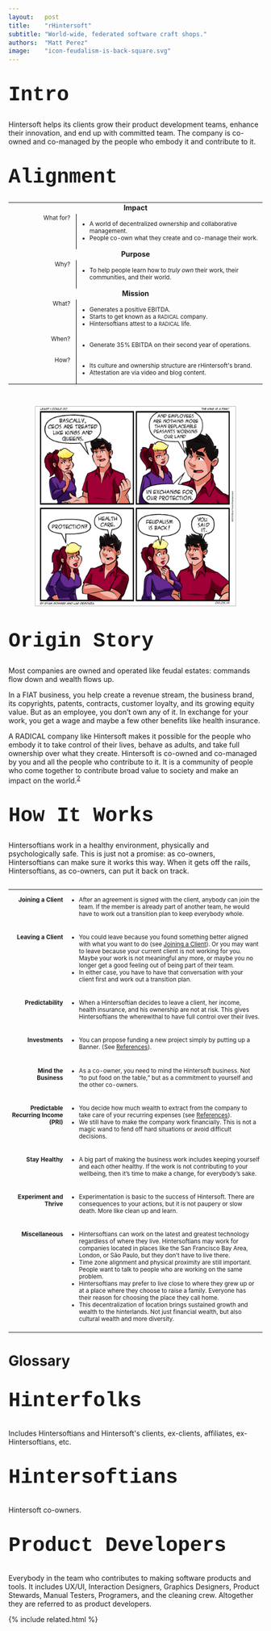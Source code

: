 ```yaml
---
layout:   post
title:    "rHintersoft"
subtitle: "World-wide, federated software craft shops."
authors:  "Matt Perez"
image:    "icon-feudalism-is-back-square.svg"
---
```


<div style="display: none; ">
 <p>World-wide, federated software craft shops.</p>
</div>

<h1 style="font-size:40px; font-family:Courier New, monospace; margin-top:40px; ">Intro</h1>
 <p>Hintersoft helps its clients grow their product development teams, enhance their innovation, and end up with committed team. The company is co-owned and co-managed by the people who embody it and contribute to it.</p>

<h1 style="font-size:40px; font-family:Courier New, monospace; margin-top:40px; ">Alignment</h1>
 <table>
 <tbody style="font-size:smaller; vertical-align:top; ">
  <tr>
   <td colspan="2" style="font-weight:bold; font-size:larger; text-align:center; ">Impact</td>
  </tr>
  <tr>
   <td style="text-align:right; width:10em; padding-right:1em; border-right:1px solid black; ">What for?</td>
   <td>
    <ul>
     <li>A world of decentralized ownership and collaborative management.</li>
     <li>People co-own what they create and co-manage their work.</li>
    </ul>
   </td>
  </tr>
  <tr>
   <td colspan="2" style="font-weight:bold; font-size:larger; text-align:center; ">Purpose</td>
  </tr>
  <tr>
   <td style="text-align:right; width:10em; padding-right:1em; border-right:1px solid black; ">Why?</td>
   <td>
    <ul>
     <li>To help people learn how to <em>truly own</em> their work, their communities, and their world.</li>
    </ul>
   </td>
  </tr>
  <tr>
   <td colspan="2" style="font-weight:bold; font-size:larger; text-align:center; ">Mission</td>
  </tr>
  <tr>
   <td style="text-align:right; width:10em; padding-right:1em; border-right:1px solid black; ">What?</td>
   <td>
    <ul>
     <li>Generates a positive EBITDA.</li>
     <li>Starts to get known as a <span style="font-size:smaller; ">RADICAL</span> company.</li>
     <li>Hintersoftians attest to a <span style="font-size:smaller; ">RADICAL</span> life.</li>
    </ul>
   </td>
  </tr>
  <tr>
   <td style="text-align:right; width:10em; padding-right:1em; border-right:1px solid black; ">When?</td>
   <td>
    <ul>
     <li>Generate 35% EBITDA on their second year of operations.</li>
    </ul>
   </td>
  </tr>
  <tr>
   <td style="text-align:right; width:10em; padding-right:1em; border-right:1px solid black; ">How?</td>
   <td>
    <ul>
     <li>Its culture and ownership structure are rHintersoft's brand.</li>
     <li>Attestation are via video and blog content.</li>
    </ul>
   </td>
  </tr>
 </tbody>
 <table>

 <p style="font-family:courier new, sans-serif; text-align:center; padding:0; margin-top:40px; ">
  <img src="/assets/img/feudalism-is-back-square.svg" alt="A vignette of four frames. The young man tells the young woman, 'Basically, CEOs are treated like kings and queens.' He continues, 'And employees are nothing more than replaceable peasants working our land in exchange for protection.' She then asks, 'Protection?' To which answers, 'Healthcare.' She exclaims, 'Feudalism is back!' and he closes with, 'You said it.'" title="Feudalism is back-square" style="width: 80%; ">
 </p>

<h1 style="font-size:40px; font-family:Courier New, monospace; margin-top:40px; ">Origin Story</h1>
 <p>Most companies are owned and operated like feudal estates: commands flow down and wealth flows up.</p>
 <p>In a FIAT business, you help create a revenue stream, the business brand, its copyrights, patents, contracts, customer loyalty, and its growing equity value. But as an employee, you don’t own any of it. In exchange for your work, you get a wage and maybe a few other benefits like health insurance.</p>
 <p>A RADICAL company like Hintersoft makes it possible for the people who embody it to take control of their lives, behave as adults, and take full ownership over what they create. Hintersoft is co-owned and co-managed by you and all the people who contribute to it. It is a community of people who come together to contribute broad value to society and make an impact on the world.<sup><a href="#bookmark=id.sp4lps9hxtyk">2</a></sup></p>

<h1 style="font-size:40px; font-family:Courier New, monospace; margin-top:40px; ">How It Works</h1>
 <p>Hintersoftians work in a healthy environment, physically and psychologically safe. This is just not a promise: as co-owners, Hintersoftians can make sure it works this way. When it gets off the rails, Hintersoftians, as co-owners, can put it back on track.</p>
 <table>
 <tbody style="font-size:smaller; vertical-align:top; ">
  <tr>
   <td>
    <p style="text-align:right; font-weight:bold; ">Joining a Client</p>
   </td>
   <td>
    <ul>
     <li>After an agreement is signed with the client, anybody can join the team. If the member is already part of another team, he would have to work out a transition plan to keep everybody whole.</li>
    </ul>
   </td>
  </tr>
  <tr>
   <td colspan="2"></td>
  </tr>
  <tr>
   <td>
    <p style="text-align:right; font-weight:bold; ">Leaving a Client</p>
   </td>
   <td>
    <ul>
     <li>You could leave because you found something better aligned with what you want to do (see <a href="#heading=h.7ho9csrw1ee2">Joining a Client</a>). Or you may want to leave because your current client is not working for you. Maybe your work is not meaningful any more, or maybe you no longer get a good feeling out of being part of their team.</li>
     <li>In either case, you have to have that conversation with your client first and work out a transition plan.</li>
    </ul>
   </td>
  </tr>
  <tr>
   <td colspan="2"></td>
  </tr>
  <tr>
   <td>
    <p style="text-align:right; font-weight:bold; ">Predictability</p>
   </td>
   <td>
    <ul>
     <li>When a Hintersoftian decides to leave a client, her income, health insurance, and his ownership are not at risk. This gives Hintersoftians the wherewithal to have full control over their lives.</li>
    </ul>
   </td>
  </tr>
  <tr>
   <td colspan="2"></td>
  </tr>
  <tr>
   <td>
    <p style="text-align:right; font-weight:bold; ">Investments</p>
   </td>
   <td>
    <ul>
     <li>You can propose funding a new project simply by putting up a Banner. (See <a href="#heading=h.y06dr3dikzaw">References</a>).</li>
    </ul>
   </td>
  </tr>
  <tr>
   <td colspan="2"></td>
  </tr>
  <tr>
   <td>
    <p style="text-align:right; font-weight:bold; ">Mind the Business</p>
   </td>
   <td>
    <ul>
     <li>As a co-owner, you need to mind the Hintersoft business. Not “to put food on the table,” but as a commitment to yourself and the other co-owners.</li>
    </ul>
   </td>
  </tr>
  <tr>
   <td colspan="2"></td>
  </tr>
  <tr>
   <td>
    <p style="text-align:right; font-weight:bold; ">Predictable Recurring Income (PRI)</p>
   </td>
   <td>
    <ul>
     <li>You decide how much wealth to extract from the company to take care of your recurring expenses (see <a href="#heading=h.y06dr3dikzaw">References</a>).</li>
     <li>We still have to make the company work financially. This is not a magic wand to fend off hard situations or avoid difficult decisions.</li>
    </ul>
   </td>
  </tr>
  <tr>
   <td colspan="2"></td>
  </tr>
  <tr>
   <td>
    <p style="text-align:right; font-weight:bold; ">Stay Healthy</p>
   </td>
   <td>
    <ul>
     <li>A big part of making the business work includes keeping yourself and each other healthy. If the work is not contributing to your wellbeing, then it’s time to make a change, for everybody’s sake.</li>
    </ul>
   </td>
  </tr>
  <tr>
   <td colspan="2"></td>
  </tr>
  <tr>
   <td>
    <p style="text-align:right; font-weight:bold; ">Experiment and Thrive</p>
   </td>
   <td>
    <ul>
     <li>Experimentation is basic to the success of Hintersoft. There are consequences to your actions, but it is not paupery or slow death. More like clean up and learn.</li>
    </ul>
   </td>
  </tr>
  <tr>
   <td colspan="2"></td>
  </tr>
  <tr>
   <td>
    <p style="text-align:right; font-weight:bold; ">Miscellaneous</p>
   </td>
   <td>
    <ul>
     <li>Hintersoftians can work on the latest and greatest technology regardless of where they live. Hintersoftians may work for companies located in places like the San Francisco Bay Area, London, or São Paulo, but they don't have to live there.</li>
     <li>Time zone alignment and physical proximity are still important. People want to talk to people who are working on the same problem.</li>
     <li>Hintersoftians may prefer to live close to where they grew up or at a place where they choose to raise a family. Everyone has their reason for choosing the place they call home.</li>
     <li>This decentralization of location brings sustained growth and wealth to the hinterlands. Not just financial wealth, but also cultural wealth and more diversity.</li>
    </ul>
   </td>
  </tr>
  <tr>
   <td colspan="2"></td>
  </tr>
 </tbody>
 </table>

<h1 class="_section">Glossary</h1>
 <h2 style="font-size:40px; font-family:Courier New, monospace; margin-top:40px; ">Hinterfolks</h2>
  <p>Includes Hintersoftians and Hintersoft's clients, ex-clients, affiliates, ex-Hintersoftians, etc.</p>
 <h2 style="font-size:40px; font-family:Courier New, monospace; margin-top:40px; ">Hintersoftians</h2>
  <p>Hintersoft co-owners.</p>
 <h2 style="font-size:40px; font-family:Courier New, monospace; margin-top:40px; ">Product Developers</h2>
  <p>Everybody in the team who contributes to making software products and tools. It includes UX/UI, Interaction Designers, Graphics Designers, Product Stewards, Manual Testers, Programers, and the cleaning crew. Altogether they are referred to as product developers.</p>

{% include related.html %}
